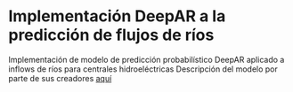 # Implementación DeepAR a la predicción de flujos de ríos
Implementación de modelo de predicción probabilístico DeepAR aplicado a inflows de ríos para centrales hidroeléctricas
Descripción del modelo por parte de sus creadores [aquí](https://arxiv.org/abs/1704.04110)
